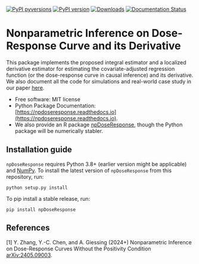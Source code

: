 [![PyPI pyversions](https://img.shields.io/pypi/pyversions/npDoseResponse.svg)](https://pypi.python.org/pypi/npDoseResponse/)
[![PyPI version](https://badge.fury.io/py/npDoseResponse.svg)](https://badge.fury.io/py/NPDoseResponse)
[![Downloads](https://static.pepy.tech/badge/npDoseResponse)](https://pepy.tech/project/npDoseResponse)
[![Documentation Status](https://readthedocs.org/projects/npdoseresponse/badge/?version=latest)](http://npdoseresponse.readthedocs.io/?badge=latest)

# Nonparametric Inference on Dose-Response Curve and its Derivative

This package implements the proposed integral estimator and a localized derivative estimator for estimating the covariate-adjusted regression function (or the dose-response curve in causal inference) and its derivative. We also document all the code for simulations and real-world case study in our paper [here](https://github.com/zhangyk8/NPDoseResponse/tree/main/Paper_Code).

* Free software: MIT license
* Python Package Documentation: [https://npdoseresponse.readthedocs.io](https://npdoseresponse.readthedocs.io).
* We also provide an R package [npDoseResponse](https://cran.r-project.org/package=npDoseResponse), though the Python package will be numerically stabler.

Installation guide
--------

```npDoseResponse``` requires Python 3.8+ (earlier version might be applicable) and [NumPy](http://www.numpy.org/). To install the latest version of ```npDoseResponse``` from this repository, run:

```
python setup.py install
```

To pip install a stable release, run:
```
pip install npDoseResponse
```

References
--------

<a name="npdoseresponse">[1]</a> Y. Zhang, Y.-C. Chen, and A. Giessing (2024+) Nonparametric Inference on Dose-Response Curves Without the Positivity Condition [arXiv:2405.09003](https://arxiv.org/abs/2405.09003).

